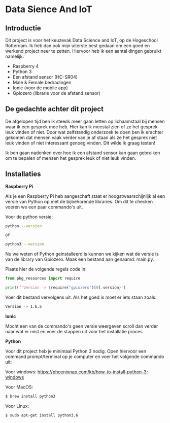 
# Data Sience And IoT

## Introductie

Dit project is voor het keuzevak Data Science and IoT, op de Hogeschool Rotterdam. Ik heb dan ook mijn uiterste best gedaan om een goed en werkend project neer te zetten. Hiervoor heb ik een aantal dingen gebruikt namelijk: 




- Raspberry 4
- Python 3
- Een afstand sensor (HC-SR04)
- Male & Female bedradingen
- Ionic (voor de mobile app)
- Gpiozero (librarie voor de afstand sensor)
## De gedachte achter dit project

De afgelopen tijd ben ik steeds meer gaan letten op lichaamstaal bij mensen waar ik een gesprek mee heb. Hier kan ik meestal zien of ze het gesprek leuk vinden of niet. Door wat zelfstandig onderzoek te doen ben ik erachter gekomen dat mensen vaak verder van je af staan als ze het gesprek niet leuk vinden of niet interessant genoeg vinden. Dit wilde ik graag testen!

Ik ben gaan nadenken over hoe ik een afstand sensor kan gaan gebruiken om te bepalen of mensen het gesprek leuk of niet leuk vinden.

## Installaties

**Raspberry Pi**

Als je een Raspberry Pi heb aangeschaft staat er hoogstwaarschijnlijk al een versie van Python op met de bijbehorende libraries. Om dit te checken voeren we een paar commando's uit.

Voor de python versie:
```bash
python --version

Of

python3 --version
```

Nu we weten of Python geinstalleerd is kunnen we kijken wat de versie is van de library van Gpiozero. Maak een bestand aan genaamd: main.py.

Plaats hier de volgende regels code in: 
```python
from pkg_resources import require

print(f'Version -> {require("gpiozero")[0].version}')
```

Voer dit bestand vervolgens uit. Als het goed is moet er iets staan zoals:

```bash
Version -> 1.6.5
```

**Ionic**



Mocht een van de commando's geen versie weergeven scroll dan verder naar wat er mist en voer de stappen uit voor het installatie proces.

**Python**

Voor dit project heb je minimaal Python 3 nodig. Open hiervoor een command prompt/terminal op je computer en voer het volgende commando uit:

Voor windows:
https://phoenixnap.com/kb/how-to-install-python-3-windows

Voor MacOS:
```bash
$ brew install python3
```

Voor Linux:
```bash
$ sudo apt-get install python3.6
```

